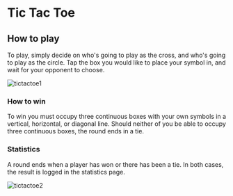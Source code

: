 # Tic Tac Toe



## How to play

To play, simply decide on who's going to play as the cross, and who's going to play as the circle.
Tap the box you would like to place your symbol in, and wait for your opponent to choose.

![tictactoe1](https://github.com/user-attachments/assets/c6b167eb-6b37-4aff-a57d-73fbef0af401)

### How to win

To win you must occupy three continuous boxes with your own symbols in a vertical, horizontal, or diagonal line.
Should neither of you be able to occupy three continuous boxes, the round ends in a tie.

### Statistics

A round ends when a player has won or there has been a tie. In both cases, the result is logged in the statistics page.

![tictactoe2](https://github.com/user-attachments/assets/7774fd34-2d12-400a-b1b1-4073f3fbab7e)
